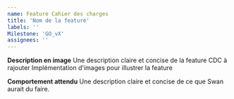 ```yaml
---
name: Feature Cahier des charges
title: 'Nom de la feature'
labels: ''
Milestone: 'GO_vX'
assignees: ''
---
```


**Description en image**
Une description claire et concise de la feature CDC à rajouter
Implémentation d'images pour illustrer la feature

**Comportement attendu**
Une description claire et concise de ce que Swan aurait du faire.
